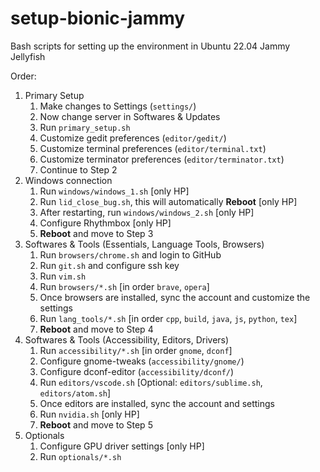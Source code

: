# setup-bionic-jammy

Bash scripts for setting up the environment in Ubuntu 22.04 Jammy Jellyfish

Order:

1. Primary Setup
   1. Make changes to Settings (`settings/`)
   2. Now change server in Softwares & Updates
   3. Run `primary_setup.sh`
   4. Customize gedit preferences (`editor/gedit/`)
   5. Customize terminal preferences (`editor/terminal.txt`)
   6. Customize terminator preferences (`editor/terminator.txt`)
   7. Continue to Step 2
2. Windows connection
   1. Run `windows/windows_1.sh` [only HP]
   2. Run `lid_close_bug.sh`, this will automatically **Reboot** [only HP]
   3. After restarting, run `windows/windows_2.sh` [only HP]
   4. Configure Rhythmbox [only HP]
   5. **Reboot** and move to Step 3
3. Softwares & Tools (Essentials, Language Tools, Browsers)
   1. Run `browsers/chrome.sh` and login to GitHub
   2. Run `git.sh` and configure ssh key
   3. Run `vim.sh`
   4. Run `browsers/*.sh` [in order `brave`, `opera`]
   5. Once browsers are installed, sync the account and customize the settings
   6. Run `lang_tools/*.sh` [in order `cpp`, `build`, `java`, `js`, `python`, `tex`]
   7. **Reboot** and move to Step 4
4. Softwares & Tools (Accessibility, Editors, Drivers)
   1. Run `accessibility/*.sh` [in order `gnome`, `dconf`]
   2. Configure gnome-tweaks (`accessibility/gnome/`)
   3. Configure dconf-editor (`accessibility/dconf/`)
   4. Run `editors/vscode.sh` [Optional: `editors/sublime.sh`, `editors/atom.sh`]
   5. Once editors are installed, sync the account and settings
   6. Run `nvidia.sh` [only HP]
   7. **Reboot** and move to Step 5
5. Optionals
   1. Configure GPU driver settings [only HP]
   2. Run `optionals/*.sh`
